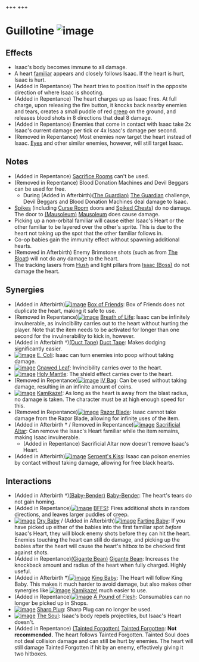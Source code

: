 +++
+++

 # Guillotine ![image](/image/Guillotine.png) 


Effects
---------


* Isaac's body becomes immune to all damage.
* A heart [familiar](/wiki/Familiar "Familiar") appears and closely follows Isaac. If the heart is hurt, Isaac is hurt.
* (Added in Repentance) The heart tries to position itself in the opposite direction of where Isaac is shooting.
* (Added in Repentance) The heart charges up as Isaac fires. At full charge, upon releasing the fire button, it knocks back nearby enemies and tears, creates a small puddle of red [creep](/wiki/Creep "Creep") on the ground, and releases blood shots in 8 directions that deal 8 damage.
* (Added in Repentance) Enemies that come in contact with Isaac take 2x Isaac's current damage per tick or 4x Isaac's damage per second.
* (Removed in Repentance) Most enemies now target the heart instead of Isaac. [Eyes](/wiki/Eye "Eye") and other similar enemies, however, will still target Isaac.


Notes
-------


* (Added in Repentance) [Sacrifice Rooms](/wiki/Sacrifice_Room "Sacrifice Room") can't be used.
* (Removed in Repentance) Blood Donation Machines and Devil Beggars can be used for free.
	+ During (Added in Afterbirth)[(The Guardian)](/wiki/The_Guardian "The Guardian") [The Guardian](/wiki/The_Guardian "The Guardian") challenge, Devil Beggars and Blood Donation Machines deal damage to Isaac.
* [Spikes](/wiki/Spikes "Spikes") (including [Curse Room](/wiki/Curse_Room "Curse Room") doors and [Spiked Chests](/wiki/Spiked_Chest "Spiked Chest")) do no damage. The door to [(Mausoleum)](/wiki/Mausoleum "Mausoleum") [Mausoleum](/wiki/Mausoleum "Mausoleum") does cause damage.
* Picking up a non-orbital familiar will cause either Isaac's Heart or the other familiar to be layered over the other's sprite. This is due to the heart not taking up the spot that the other familiar follows in.
* Co-op babies gain the immunity effect without spawning additional hearts.
* (Removed in Afterbirth) Enemy Brimstone shots (such as from [The Bloat](/wiki/The_Bloat "The Bloat")) will not do any damage to the heart.
* The tracking lasers from [Hush](/wiki/Hush "Hush") and light pillars from [Isaac (Boss)](/wiki/Isaac_(Boss) "Isaac (Boss)") do not damage the heart.


Synergies
-----------


* (Added in Afterbirth)[![image](/image/Box_of_Friends.png)](/wiki/Box_of_Friends "Box of Friends") [Box of Friends](/wiki/Box_of_Friends "Box of Friends"): Box of Friends does not duplicate the heart, making it safe to use.
* (Removed in Repentance)[![image](/image/Breath_of_Life.png)](/wiki/Breath_of_Life "Breath of Life") [Breath of Life](/wiki/Breath_of_Life "Breath of Life"): Isaac can be infinitely invulnerable, as invincibility carries out to the heart without hurting the player. Note that the item needs to be activated for longer than one second for the invulnerability to kick in, however.
* (Added in Afterbirth †)[(Duct Tape)](/wiki/Duct_Tape "Duct Tape") [Duct Tape](/wiki/Duct_Tape "Duct Tape"): Makes dodging significantly easier.
* [![image](/image/E._Coli.png)](/wiki/E._Coli "E. Coli") [E. Coli](/wiki/E._Coli "E. Coli"): Isaac can turn enemies into poop without taking damage.
* [![image](/image/Gnawed_Leaf.png)](/wiki/Gnawed_Leaf "Gnawed Leaf") [Gnawed Leaf](/wiki/Gnawed_Leaf "Gnawed Leaf"): Invincibility carries over to the heart.
* [![image](/image/Holy_Mantle.png)](/wiki/Holy_Mantle "Holy Mantle") [Holy Mantle](/wiki/Holy_Mantle "Holy Mantle"): The shield effect carries over to the heart.
* (Removed in Repentance)[![image](/image/IV_Bag.png)](/wiki/IV_Bag "IV Bag") [IV Bag](/wiki/IV_Bag "IV Bag"): Can be used without taking damage, resulting in an infinite amount of coins.
* [![image](/image/Kamikaze!.png)](/wiki/Kamikaze! "Kamikaze!") [Kamikaze!](/wiki/Kamikaze! "Kamikaze!"): As long as the heart is away from the blast radius, no damage is taken. The character must be at high enough speed for this.
* (Removed in Repentance)[![image](/image/Razor_Blade.png)](/wiki/Razor_Blade "Razor Blade") [Razor Blade](/wiki/Razor_Blade "Razor Blade"): Isaac cannot take damage from the Razor Blade, allowing for infinite uses of the item.
* (Added in Afterbirth † / Removed in Repentance)[![image](/image/Sacrificial_Altar.png)](/wiki/Sacrificial_Altar "Sacrificial Altar") [Sacrificial Altar](/wiki/Sacrificial_Altar "Sacrificial Altar"): Can remove the Isaac's Heart familiar while the item remains, making Isaac invulnerable.
	+ (Added in Repentance) Sacrificial Altar now doesn't remove Isaac's Heart.
* (Added in Afterbirth)[![image](/image/Serpent%27s_Kiss.png)](/wiki/Serpent%27s_Kiss "Serpent's Kiss") [Serpent's Kiss](/wiki/Serpent%27s_Kiss "Serpent's Kiss"): Isaac can poison enemies by contact without taking damage, allowing for free black hearts.


Interactions
--------------


* (Added in Afterbirth †)[(Baby-Bender)](/wiki/Baby-Bender "Baby-Bender") [Baby-Bender](/wiki/Baby-Bender "Baby-Bender"): The heart's tears do not gain homing.
* (Added in Repentance)[![image](/image/BFFS!.png)](/wiki/BFFS! "BFFS!") [BFFS!](/wiki/BFFS! "BFFS!"): Fires additional shots in random directions, and leaves larger puddles of creep.
* [![image](/image/Dry_Baby.png)](/wiki/Dry_Baby "Dry Baby") [Dry Baby](/wiki/Dry_Baby "Dry Baby") / (Added in Afterbirth)[![image](/image/Farting_Baby.png)](/wiki/Farting_Baby "Farting Baby") [Farting Baby](/wiki/Farting_Baby "Farting Baby"): If you have picked up either of the babies into the first familiar spot *before* Isaac's Heart, they will block enemy shots before they can hit the heart. Enemies touching the heart can still do damage, and picking up the babies after the heart will cause the heart's hitbox to be checked first against shots.
* (Added in Repentance)[(Gigante Bean)](/wiki/Gigante_Bean "Gigante Bean") [Gigante Bean](/wiki/Gigante_Bean "Gigante Bean"): Increases the knockback amount and radius of the heart when fully charged. Highly useful.
* (Added in Afterbirth †)[![image](/image/King_Baby.png)](/wiki/King_Baby "King Baby") [King Baby](/wiki/King_Baby "King Baby"): The Heart will follow King Baby. This makes it much harder to avoid damage, but also makes other synergies like [![image](/image/Kamikaze!.png)](/wiki/Kamikaze! "Kamikaze!") [Kamikaze!](/wiki/Kamikaze! "Kamikaze!") much easier to use.
* (Added in Repentance)[![image](/image/A_Pound_of_Flesh.png)](/wiki/A_Pound_of_Flesh "A Pound of Flesh") [A Pound of Flesh](/wiki/A_Pound_of_Flesh "A Pound of Flesh"): Consumables can no longer be picked up in Shops.
* [![image](/image/Sharp_Plug.png)](/wiki/Sharp_Plug "Sharp Plug") [Sharp Plug](/wiki/Sharp_Plug "Sharp Plug"): Sharp Plug can no longer be used.
* [![image](/image/The_Soul.png)](/wiki/The_Soul "The Soul") [The Soul](/wiki/The_Soul "The Soul"): Isaac's body repels projectiles, but Isaac's Heart doesn't.
* (Added in Repentance)  [(Tainted Forgotten)](/wiki/Tainted_Forgotten "Tainted Forgotten") [Tainted Forgotten](/wiki/Tainted_Forgotten "Tainted Forgotten"): **Not recommended.** The heart follows Tainted Forgotten. Tainted Soul does not deal collision damage and can still be hurt by enemies. The heart will still damage Tainted Forgotten if hit by an enemy, effectively giving it two hitboxes.


